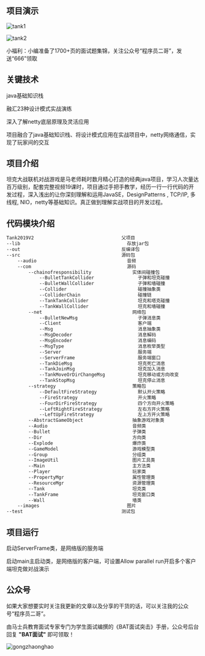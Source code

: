 ## 项目演示

![tank1](https://github.com/mashibingcollege/tankwar/blob/main/github-readme.assets/tank1.png)


![tank2](github-readme.assets/tank2.png)

小福利：小编准备了1700+页的面试题集锦，关注公众号“程序员二哥”，发送“666”领取

## 关键技术

java基础知识栈

融汇23种设计模式实战演练

深入了解netty底层原理及灵活应用

项目融合了java基础知识栈、将设计模式应用在实战项目中，netty网络通信，实现了玩家间的交互



## 项目介绍

坦克大战联机对战游戏是马老师耗时数月精心打造的经典java项目，学习人次量达百万级别，配套完整视频19课时，项目通过手把手教学，经历一行一行代码的开发过程，深入浅出的让你深刻理解和运用JavaSE，DesignPatterns , TCP/IP, 多线程, NIO，netty等基础知识。真正做到理解实战项目的开发过程。



## 代码模块介绍

```xml
Tank2019V2                                父项目
--lib   	                                存放jar包
--out                                     反编译包
--src                                     源码包
	--audio                                 音频
	--com                                   源码
		--chainofresponsibility               实体间碰撞包
			--BulletTankCollider                子弹和坦克碰撞
			--BulletWallCollider                子弹和墙碰撞
			--Collider                          碰撞抽象类
			--ColliderChain                     碰撞链
			--TankTankCollider                  坦克和塔克碰撞
			--TankWallCollider                  坦克和墙碰撞
		--net                                 网络包
			--BulletNewMsg                      子弹消息类
			--Client                            客户端
			--Msg                               消息抽象类
			--MsgDecoder                        消息解码
			--MsgEncoder                        消息编码
			--MsgType                           消息枚举类型
			--Server                            服务端
			--ServerFrame                       服务端窗口
			--TankDieMsg                        坦克死亡消息
			--TankJoinMsg                       坦克加入消息
			--TankMoveOrDirChangeMsg            坦克移动或方向改变
			--TankStopMsg                       坦克停止消息
		--strategy                            策略包
			--DefaultFireStrategy               默认开火策略
			--FireStrategy                      开火策略
			--FourDirFireStrategy               四个方向开火策略
			--LeftRightFireStrategy             左右方开火策略
			--LeftUpFireStrategy                左上方开火策略
		--AbstractGameObject                  抽象游戏对象类
		--Audio                               音频类
		--Bullet                              子弹类
		--Dir                                 方向类
		--Explode                             爆炸类
		--GameModel                           游戏模型类
		--Group                               分组类
		--ImageUtil                           图片工具类
		--Main                                主方法类
		--Player                              玩家类
		--PropertyMgr                         属性管理类
		--ResourceMgr                         资源管理类
		--Tank                                坦克类
		--TankFrame                           坦克窗口类
		--Wall                                墙类
	--images                                图片
--test                                    测试包
```



## 项目运行

启动ServerFrame类，是网络版的服务端

启动main主启动类，是网络版的客户端，可设置Allow parallel run开启多个客户端坦克做对战演示



## 公众号

如果大家想要实时关注我更新的文章以及分享的干货的话，可以关注我的公众号“程序员二哥”。

由马士兵教育面试专家专门为学生面试编撰的《BAT面试突击》手册，公众号后台回复 **"BAT面试"** 即可领取！

![gongzhaonghao](github-readme.assets/gongzhaonghao.png)


